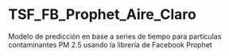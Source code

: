 # TSF_FB_Prophet_Aire_Claro
Modelo de predicción en base a series de tiempo para partículas contaminantes PM 2.5 usando la librería de Facebook Prophet
